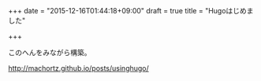 +++
date = "2015-12-16T01:44:18+09:00"
draft = true
title = "Hugoはじめました"

+++

このへんをみながら構築。

http://machortz.github.io/posts/usinghugo/
